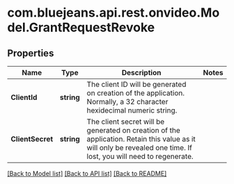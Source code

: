 # com.bluejeans.api.rest.onvideo.Model.GrantRequestRevoke
## Properties

Name | Type | Description | Notes
------------ | ------------- | ------------- | -------------
**ClientId** | **string** | The client ID will be generated on creation of the application. Normally, a 32 character hexidecimal numeric string. | 
**ClientSecret** | **string** | The client secret will be generated on creation of the application. Retain this value as it will only be revealed one time. If lost, you will need to regenerate. | 

[[Back to Model list]](../README.md#documentation-for-models) [[Back to API list]](../README.md#documentation-for-api-endpoints) [[Back to README]](../README.md)

